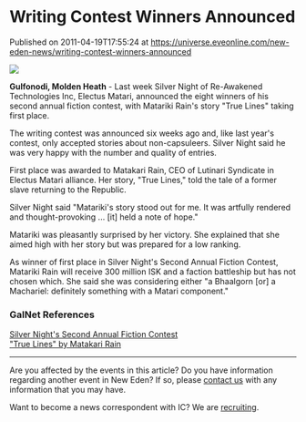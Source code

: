 # Writing Contest Winners Announced
Published on 2011-04-19T17:55:24 at https://universe.eveonline.com/new-eden-news/writing-contest-winners-announced

![](http://www.eve-ic.net/media/assets/icarticlebanner.png)  
  
 **Gulfonodi, Molden Heath** \- Last week Silver Night of Re-Awakened Technologies Inc, Electus Matari, announced the eight winners of his second annual fiction contest, with Matariki Rain's story "True Lines" taking first place.   
  
The writing contest was announced six weeks ago and, like last year's contest, only accepted stories about non-capsuleers. Silver Night said he was very happy with the number and quality of entries.   
  
First place was awarded to Matakari Rain, CEO of Lutinari Syndicate in Electus Matari alliance. Her story, "True Lines," told the tale of a former slave returning to the Republic.   
  
Silver Night said "Matariki's story stood out for me. It was artfully rendered and thought-provoking ... [it] held a note of hope."   
  
Matariki was pleasantly surprised by her victory. She explained that she aimed high with her story but was prepared for a low ranking.   
  
As winner of first place in Silver Night's Second Annual Fiction Contest, Matariki Rain will receive 300 million ISK and a faction battleship but has not chosen which. She said she was considering either "a Bhaalgorn [or] a Machariel: definitely something with a Matari component."

### GalNet References

[Silver Night's Second Annual Fiction Contest](http://www.eveonline.com/ingameboard.asp?a=topic&threadID=1474881)  
["True Lines" by Matakari Rain​](http://backstage.eve-inspiracy.com/index.php?topic=1964.0)

* * *

Are you affected by the events in this article? Do you have information regarding another event in New Eden? If so, please [contact us](http://www.eveonline.com/news.asp?a=submitrp) with any information that you may have.  
  
Want to become a news correspondent with IC? We are [recruiting](http://www.eveonline.com/isd.asp).
